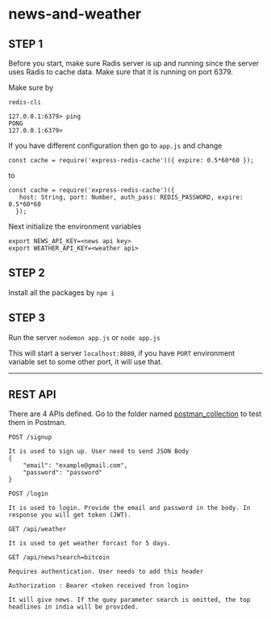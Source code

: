 # news-and-weather

## STEP 1
Before you start, make sure Radis server is up and running since the server uses Radis to cache data. Make sure that it is running on port 6379.

Make sure by
```
redis-cli

127.0.0.1:6379> ping
PONG
127.0.0.1:6379>
```
If you have different configuration then go to `app.js` and change
```
const cache = require('express-redis-cache')({ expire: 0.5*60*60 });
```
to
```
const cache = require('express-redis-cache')({
   host: String, port: Number, auth_pass: REDIS_PASSWORD, expire: 0.5*60*60 
  });
```

Next initialize the environment variables
```
export NEWS_API_KEY=<news api key>
export WEATHER_API_KEY=<weather api>
```
## STEP 2
Install all the packages by `npm i`

## STEP 3
Run the server `nodemon app.js` or `node app.js`

This will start a server `localhost:8080`, if you have `PORT` environment variable set to some other port, it will use that.

---

## REST API
There are 4 APIs defined. Go to the folder named <a href="./postman_collection">postman_collection</a> to test them in Postman.
```
POST /signup

It is used to sign up. User need to send JSON Body
{
    "email": "example@gmail.com",
    "password": "password"
}
```
```
POST /login

It is used to login. Provide the email and password in the body. In response you will get token (JWT).
```
```
GET /api/weather

It is used to get weather forcast for 5 days.
```

```
GET /api/news?search=bitcoin

Requires authentication. User needs to add this header

Authorization : Bearer <token received fron login>

It will give news. If the quey parameter search is omitted, the top headlines in india will be provided.
```
